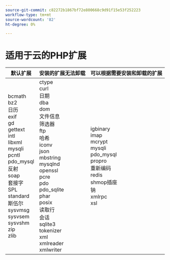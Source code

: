 ```yaml
---
source-git-commit: c82272b1867bf72e800668c9d91f15e53f252223
workflow-type: tm+mt
source-wordcount: '82'
ht-degree: 0%

---
```

# 适用于云的PHP扩展

<table style="table-layout:auto">
    <thead>
      <tr>
        <th>
            默认扩展
        </th>
        <th>
            安装的扩展无法卸载
        </th>
        <th>
            可以根据需要安装和卸载的扩展
        </th>
      </tr>
    </thead>
    <tbody>
        <tr>
            <td>
                bcmath<br>
                bz2<br>
                日历<br>
                exif<br>
                gd<br>
                gettext<br>
                intl<br>
                libxml<br>
                mysqli<br>
                pcntl<br>
                pdo_mysql<br>
                反射<br>
                soap<br>
                套接字<br>
                SPL<br>
                standard<br>
                斯伍尔<br>
                sysvmsg<br>
                sysvsem<br>
                sysvshm<br>
                zip<br>
                zlib<br>
            </td>
            <td>
                ctype<br>
                curl<br>
                日期<br>
                dba<br>
                dom<br>
                文件信息<br>
                筛选器<br>
                ftp<br>
                哈希<br>
                iconv<br>
                json<br>
                mbstring<br>
                mysqlnd<br>
                openssl<br>
                pcre<br>
                pdo<br>
                pdo_sqlite<br>
                phar<br>
                posix<br>
                读取行<br>
                会话<br>
                sqlite3<br>
                tokenizer<br>
                xml<br>
                xmlreader<br>
                xmlwriter<br>
            </td>
            <td>
                igbinary<br>
                imap<br>
                mcrypt<br>
                mysqli<br>
                pdo_mysql<br>
                propro<br>
                重新编码<br>
                redis<br>
                shmop插座<br>
                钠<br>
                xmlrpc<br>
                xsl<br>
            </td>
        </tr>
    </tbody>
</table>
